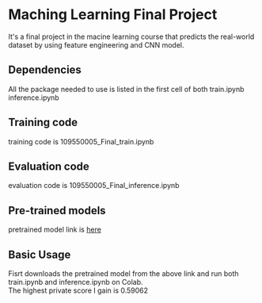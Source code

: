 # Maching Learning Final Project

It's a final project in the macine learning course that predicts the real-world dataset by using feature engineering and CNN model. 


## Dependencies

All the package needed to use is listed in the first cell of both train.ipynb inference.ipynb


## Training code

training code is 109550005_Final_train.ipynb


## Evaluation code

evaluation code is 109550005_Final_inference.ipynb


## Pre-trained models

pretrained model link is [here](https://drive.google.com/drive/folders/1VDNCCJIT0ooT8VUfk1it76CC5znfcYY1?usp=sharing)


## Basic Usage

Fisrt downloads the pretrained model from the above link and run both train.ipynb and inference.ipynb on Colab.<br> 
The highest private score I gain is 0.59062
